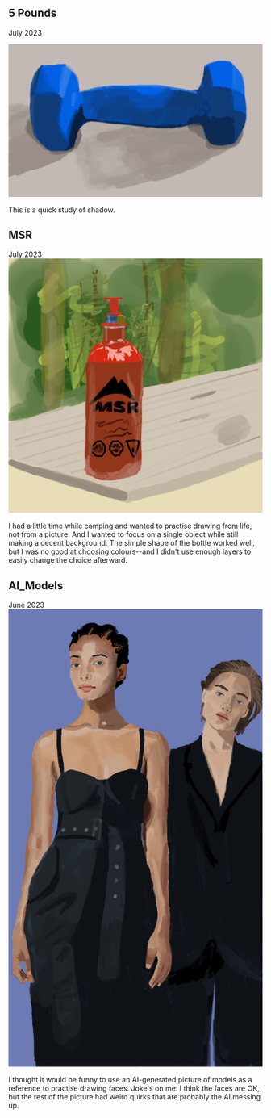 ## 5 Pounds
July 2023

![A blue dumbbell on a grey background](images/5_Pounds.png)

This is a quick study of shadow.

## MSR
July 2023
![A red fuel can sitting on a grey table with smeary green trees in the background and a yellow background under the table.](images/MSR.png)

I had a little time while camping and wanted to practise drawing from life, not from a picture. And I wanted to focus on a single object while still making a decent background. The simple shape of the bottle worked well, but I was no good at choosing colours--and I didn't use enough layers to easily change the choice afterward.

## AI_Models
June 2023
![Two models: the left woman is wearing a dress and the right woman is wearing a pantsuit.](images/AI_Models.png)

I thought it would be funny to use an AI-generated picture of models as a reference to practise drawing faces. Joke's on me: I think the faces are OK, but the rest of the picture had weird quirks that are probably the AI messing up.